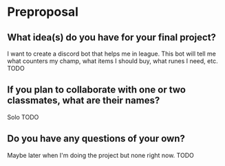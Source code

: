 # Preproposal

## What idea(s) do you have for your final project?
I want to create a discord bot that helps me in league. This bot will tell
me what counters my champ, what items I should buy, what runes I need, etc.
TODO

## If you plan to collaborate with one or two classmates, what are their names?
Solo
TODO

## Do you have any questions of your own?
Maybe later when I'm doing the project but none right now.
TODO
